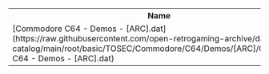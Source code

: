 <table>
<tr><th>Name</th><th>Size</th></tr>
<tr><td>
[Commodore C64 - Demos - [ARC].dat](https://raw.githubusercontent.com/open-retrogaming-archive/dat-catalog/main/root/basic/TOSEC/Commodore/C64/Demos/[ARC]/Commodore C64 - Demos - [ARC].dat)
</td><td>6488</td></tr>
</table>
